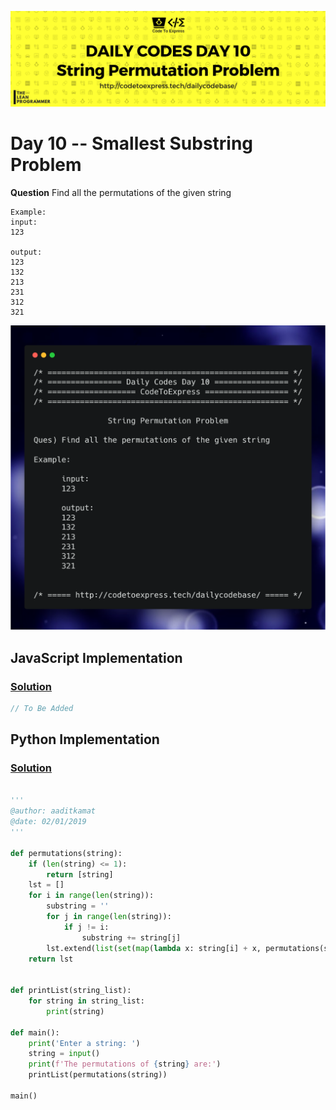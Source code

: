 ![cover](./cover.png)

# Day 10 -- Smallest Substring Problem

**Question** Find all the permutations of the given string

```
Example:
input: 
123

output:
123
132
213
231
312
321
```

![ques](./ques.png)

## JavaScript Implementation

### [Solution](./sol.js)

```js
// To Be Added
```

## Python Implementation

### [Solution](./Python/permutations.py)
```python

'''
@author: aaditkamat
@date: 02/01/2019
'''

def permutations(string):
    if (len(string) <= 1):
        return [string]
    lst = []
    for i in range(len(string)):
        substring = ''
        for j in range(len(string)):
            if j != i:
                substring += string[j]
        lst.extend(list(set(map(lambda x: string[i] + x, permutations(substring)))))
    return lst


def printList(string_list):
    for string in string_list:
        print(string)

def main():
    print('Enter a string: ')
    string = input()
    print(f'The permutations of {string} are:')
    printList(permutations(string))

main()
```